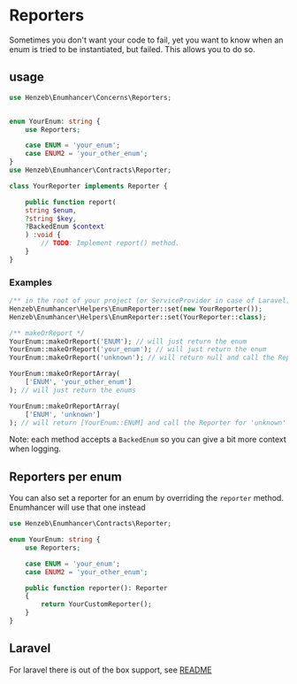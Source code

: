 # Reporters

Sometimes you don't want your code to fail, yet you want to know when an enum is
tried to be instantiated, but failed. This allows you to do so.

## usage

```php
use Henzeb\Enumhancer\Concerns\Reporters;


enum YourEnum: string {
    use Reporters;

    case ENUM = 'your_enum';
    case ENUM2 = 'your_other_enum';
}
use Henzeb\Enumhancer\Contracts\Reporter;

class YourReporter implements Reporter {

    public function report(
    string $enum,
    ?string $key,
    ?BackedEnum $context
    ) :void {
        // TODO: Implement report() method.
    }
}

```

### Examples

```php
/** in the root of your project (or ServiceProvider in case of Laravel) */
Henzeb\Enumhancer\Helpers\EnumReporter::set(new YourReporter());
Henzeb\Enumhancer\Helpers\EnumReporter::set(YourReporter::class);

/** makeOrReport */
YourEnum::makeOrReport('ENUM'); // will just return the enum
YourEnum::makeOrReport('your_enum'); // will just return the enum
YourEnum::makeOrReport('unknown'); // will return null and call the Reporter

YourEnum::makeOrReportArray(
    ['ENUM', 'your_other_enum']
); // will just return the enums

YourEnum::makeOrReportArray(
    ['ENUM', 'unknown']
); // will return [YourEnum::ENUM] and call the Reporter for 'unknown'
```

Note: each method accepts a `BackedEnum` so you can give a bit more context when
logging.

## Reporters per enum

You can also set a reporter for an enum by overriding the `reporter` method.
Enumhancer will use that one instead

```php
use Henzeb\Enumhancer\Contracts\Reporter;

enum YourEnum: string {
    use Reporters;

    case ENUM = 'your_enum';
    case ENUM2 = 'your_other_enum';

    public function reporter(): Reporter
    {
        return YourCustomReporter();
    }
}
```

## Laravel

For laravel there is out of the box support, see [README](../README.md#Laravel)
